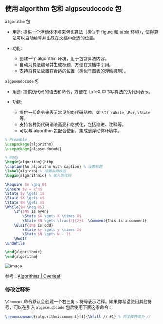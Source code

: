 ## 使用 algorithm 包和 algpseudocode 包

`algorithm` 包

- 用途: 提供一个浮动体环境来包含算法（类似于 figure 和 table 环境），使得算法可以自动编号并出现在文档中合适的位置。

- 功能:
   - 创建一个 algorithm 环境，用于包含算法内容。
   - 自动为算法编号并生成标题，方便在文档中引用。
   - 支持将算法放置在合适的位置（类似于图表的浮动机制）。

`algpseudocode` 包

- 用途: 提供伪代码的语法和命令，方便在 LaTeX 中书写算法的伪代码表示。

- 功能:
   - 提供一组命令来表示常见的伪代码结构，如 `\If`, `\While`, `\For`, `\State` 等。
   - 支持各种伪代码语法高亮和格式化，包括缩进、注释等。
   - 可以与 algorithm 包配合使用，集成到浮动体环境中。

```latex
% Preamble
\usepackage{algorithm}
\usepackage{algpseudocode}
```

```latex
% Body
\begin{algorithm}[htbp]
\caption{An algorithm with caption} % 设置标题
\label{alg:cap} % 设置引用标签
\begin{algorithmic} % 输入伪代码

\Require $n \geq 0$
\Ensure $y = x^n$
\State $y \gets 1$
\State $X \gets x$
\State $N \gets n$
\While{$N \neq 0$}
    \If{$N$ is even}
        \State $X \gets X \times X$
        \State $N \gets \frac{N}{2}$  \Comment{This is a comment}
    \ElsIf{$N$ is odd}
        \State $y \gets y \times X$
        \State $N \gets N - 1$
    \EndIf
\EndWhile

\end{algorithmic}
\end{algorithm}
```

![image](https://img2024.cnblogs.com/blog/2778973/202406/2778973-20240607215754716-1889219524.png)

参考：[Algorithms | Overleaf](https://www.overleaf.com/learn/latex/Algorithms)

### 修改注释符

`\Comment` 命令默认会创建一个右三角 `▷` 符号表示注释。如果你希望使用其他符号，可以在引入 `algpseudocode` 包后使用下面这条命令：

```tex
\renewcommand{\algorithmiccomment}[1]{\hfill // #1} % 将注释符改为 //
```
